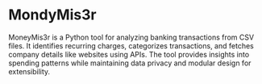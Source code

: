 # MondyMis3r
MoneyMis3r is a Python tool for analyzing banking transactions from CSV files. It identifies recurring charges, categorizes transactions, and fetches company details like websites using APIs. The tool provides insights into spending patterns while maintaining data privacy and modular design for extensibility.
